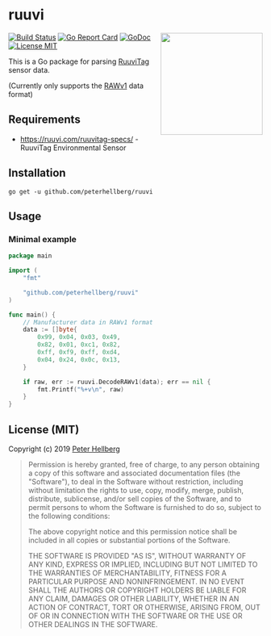# ruuvi

<img src="https://ruuvi.com/assets/images/ruuvitag.jpg" align="right" width="202">

[![Build Status](https://travis-ci.org/peterhellberg/ruuvi.svg?branch=master)](https://travis-ci.org/peterhellberg/ruuvi)
[![Go Report Card](https://goreportcard.com/badge/github.com/peterhellberg/ruuvi)](https://goreportcard.com/report/github.com/peterhellberg/ruuvi)
[![GoDoc](https://img.shields.io/badge/godoc-reference-blue.svg?style=flat)](https://godoc.org/github.com/peterhellberg/ruuvi)
[![License MIT](https://img.shields.io/badge/license-MIT-lightgrey.svg?style=flat)](https://github.com/peterhellberg/ruuvi#license-mit)

This is a Go package for parsing [RuuviTag](https://ruuvi.com/ruuvitag-specs/) sensor data.

(Currently only supports the [RAWv1](https://github.com/ruuvi/ruuvi-sensor-protocols#data-format-3-protocol-specification-rawv1) data format)

## Requirements

 - <https://ruuvi.com/ruuvitag-specs/> - RuuviTag Environmental Sensor

## Installation

    go get -u github.com/peterhellberg/ruuvi

## Usage

### Minimal example

```go
package main

import (
	"fmt"

	"github.com/peterhellberg/ruuvi"
)

func main() {
	// Manufacturer data in RAWv1 format
	data := []byte{
		0x99, 0x04, 0x03, 0x49,
		0x82, 0x01, 0xc1, 0x82,
		0xff, 0xf9, 0xff, 0xd4,
		0x04, 0x24, 0x0c, 0x13,
	}

	if raw, err := ruuvi.DecodeRAWv1(data); err == nil {
		fmt.Printf("%+v\n", raw)
	}
}
```

## License (MIT)

Copyright (c) 2019 [Peter Hellberg](https://c7.se)

> Permission is hereby granted, free of charge, to any person obtaining
> a copy of this software and associated documentation files (the
> "Software"), to deal in the Software without restriction, including
> without limitation the rights to use, copy, modify, merge, publish,
> distribute, sublicense, and/or sell copies of the Software, and to
> permit persons to whom the Software is furnished to do so, subject to
> the following conditions:
>
> The above copyright notice and this permission notice shall be
> included in all copies or substantial portions of the Software.
>
> THE SOFTWARE IS PROVIDED "AS IS", WITHOUT WARRANTY OF ANY KIND,
> EXPRESS OR IMPLIED, INCLUDING BUT NOT LIMITED TO THE WARRANTIES OF
> MERCHANTABILITY, FITNESS FOR A PARTICULAR PURPOSE AND
> NONINFRINGEMENT. IN NO EVENT SHALL THE AUTHORS OR COPYRIGHT HOLDERS BE
> LIABLE FOR ANY CLAIM, DAMAGES OR OTHER LIABILITY, WHETHER IN AN ACTION
> OF CONTRACT, TORT OR OTHERWISE, ARISING FROM, OUT OF OR IN CONNECTION
> WITH THE SOFTWARE OR THE USE OR OTHER DEALINGS IN THE SOFTWARE.
